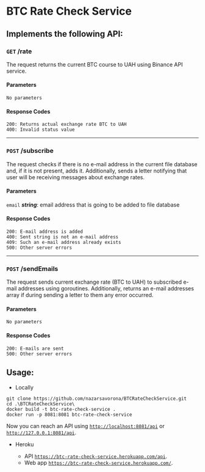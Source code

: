 # BTC Rate Check Service

## Implements the following API:

### `GET` /rate

The request returns the current BTC course to UAH using Binance API service.

#### Parameters

``No parameters``

#### Response Codes

```
200: Returns actual exchange rate BTC to UAH
400: Invalid status value
```

---

### `POST` /subscribe

The request checks if there is no e-mail address in the current file database and, if it is not present, adds it.
Additionally, sends a letter notifying that user will be receiving messages about exchange rates.

#### Parameters

``email`` ***string***: email address that is going to be added to file database

#### Response Codes

```
200: E-mail address is added
400: Sent string is not an e-mail address
409: Such an e-mail address already exists
500: Other server errors
```

---

### `POST` /sendEmails

The request sends current exchange rate (BTC to UAH) to subscribed e-mail addresses using goroutines. Additionally,
returns an e-mail addresses array if during sending a letter to them any error occurred.

#### Parameters

``No parameters``

#### Response Codes

```
200: E-mails are sent
500: Other server errors
```

## Usage:

- Locally

```
git clone https://github.com/nazarsavorona/BTCRateCheckService.git
cd .\BTCRateCheckService\
docker build -t btc-rate-check-service .
docker run -p 8081:8081 btc-rate-check-service
```

Now you can reach an API using [`http://localhost:8081/api`](http://localhost:8081/api)
or [`http://127.0.0.1:8081/api`](http://127.0.0.1:8081/api).

- Heroku

  - API [`https://btc-rate-check-service.herokuapp.com/api`](https://btc-rate-check-service.herokuapp.com/api).
  - Web app [`https://btc-rate-check-service.herokuapp.com/`](https://btc-rate-check-service.herokuapp.com/).
